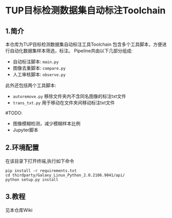 # TUP目标检测数据集自动标注Toolchain


## 1.简介
本仓库为TUP目标检测数据集自动标注工具Toolchain
包含多个工具脚本，方便进行自动化数据集样本筛选，标注。
Pipeline共由以下几部分组成:
- 自动标注脚本: `main.py`
- 图像去重脚本: `compare.py` 
- 人工审核脚本: `observe.py`

此外还包括两个工具脚本:
- `autoremove.py` 移除文件夹内不含同名图像的标注txt文件
- `trans_txt.py` 用于移动在文件夹间移动标注txt文件

#TODO:
- 图像模糊检测，减少模糊样本比例
- Jupyter脚本
## 2.环境配置
在该目录下打开终端,执行如下命令
   ```shell
   pip install -r requirements.txt
   cd thirdparty/Galaxy_Linux_Python_2.0.2106.9041/api/
   python setup.py install
   ```
## 3.教程
见本仓库Wiki
<!-- 3. 新增分布分析功能，可以对先验数据集角点分布进行分析，便于进一步进行对比。
可在`dataset_cfg.yaml`配置分布分析参数。

4. 执行main.py,具体使用说明请参考--h参数
   ```shell
   cd ../..
   python main.py
   ``` -->
